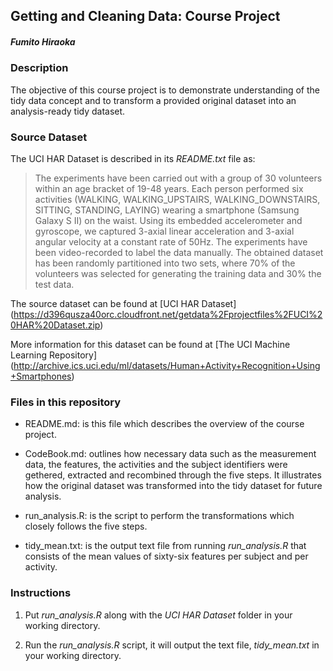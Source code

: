 ## Getting and Cleaning Data: Course Project
##### Fumito Hiraoka

### Description

The objective of this course project is to demonstrate understanding of the tidy data concept and to transform a provided original dataset into an analysis-ready tidy dataset. 

### Source Dataset

The UCI HAR Dataset is described in its *README.txt* file as:

> The experiments have been carried out with a group of 30 volunteers within an age bracket of 19-48 years. Each person performed six activities (WALKING, WALKING_UPSTAIRS, WALKING_DOWNSTAIRS, SITTING, STANDING, LAYING) wearing a smartphone (Samsung Galaxy S II) on the waist. Using its embedded accelerometer and gyroscope, we captured 3-axial linear acceleration and 3-axial angular velocity at a constant rate of 50Hz. The experiments have been video-recorded to label the data manually. The obtained dataset has been randomly partitioned into two sets, where 70% of the volunteers was selected for generating the training data and 30% the test data. 

The source dataset can be found at [UCI HAR Dataset] (https://d396qusza40orc.cloudfront.net/getdata%2Fprojectfiles%2FUCI%20HAR%20Dataset.zip)
 
More information for this dataset can be found at [The UCI Machine Learning Repository] (http://archive.ics.uci.edu/ml/datasets/Human+Activity+Recognition+Using+Smartphones)

### Files in this repository

- README.md: is this file which describes the overview of the course project. 

- CodeBook.md: outlines how necessary data such as the measurement data, the features, the activities and the subject identifiers were gethered, extracted and recombined through the five steps. It illustrates how the original dataset was transformed into the tidy dataset for future analysis. 

- run_analysis.R: is the script to perform the transformations which closely follows the five steps.

- tidy_mean.txt: is the output text file from running *run_analysis.R* that consists of the mean values of sixty-six features per subject and per activity.    

### Instructions
    
1. Put *run_analysis.R* along with the *UCI HAR Dataset* folder in your working directory.
    
2. Run the *run_analysis.R* script, it will output the text file, *tidy_mean.txt* in your working directory.

